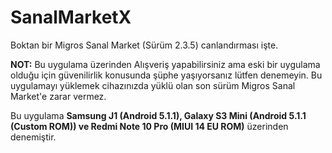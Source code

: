 # SanalMarketX
Boktan bir Migros Sanal Market (Sürüm 2.3.5) canlandırması işte.

**NOT:** Bu uygulama üzerinden Alışveriş yapabilirsiniz ama eski bir uygulama olduğu için güvenilirlik konusunda şüphe yaşıyorsanız lütfen denemeyin.
Bu uygulamayı yüklemek cihazınızda yüklü olan son sürüm Migros Sanal Market'e zarar vermez.
 
Bu uygulama **Samsung J1 (Android 5.1.1), Galaxy S3 Mini (Android 5.1.1 (Custom ROM)) ve Redmi Note 10 Pro (MIUI 14 EU ROM)** üzerinden denemiştir. 
